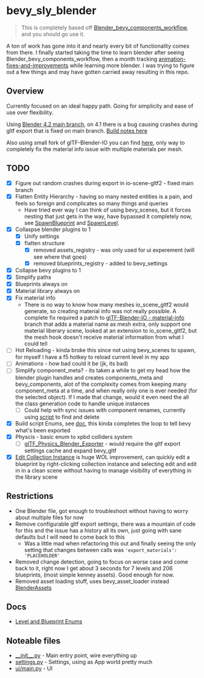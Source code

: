 # bevy_sly_blender

> This is completely based off [Blender_bevy_components_workflow](https://github.com/kaosat-dev/Blender_bevy_components_workflow/), and you should go use it.

 A ton of work has gone into it and nearly every bit of functionality comes from there.  I finally started taking the time to learn blender after seeing Blender_bevy_components_workflow, then a month tracking [animation-fixes-and-improvements](https://github.com/kaosat-dev/Blender_bevy_components_workflow/tree/animation-fixes-and-improvements) while learning more blender.  I was trying to figure out a few things and may have gotten carried away resulting in this repo.

## Overview

Currently focused on an ideal happy path.  Going for simplicity and ease of use over flexibility.

Using [Blender 4.2 main branch](https://github.com/blender/blender), on 4.1 there is a bug causing crashes during gltf export that is fixed on main branch. [Build notes here](https://developer.blender.org/docs/handbook/building_blender/)

Also using small fork of glTF-Blender-IO you can find [here](https://github.com/slyedoc/glTF-Blender-IO/tree/material-info), only way to completely fix the material info issue with multiple materials per mesh.

## TODO

- [x] Figure out random crashes during export in io-scene-gltf2 - fixed main branch
- [x] Flatten Entity Hierarchy - having so many nested entities is a pain, and feels so foreign and complicates so many things and queries
  - Have tried ever way I can think of using bevy_scenes, but it forces nesting that just gets in the way, have bypassed it completely now, see [SpawnBlueprint](./src/blueprints.rs) and [SpawnLevel](./src/levels.rs).
- [X] Collaspse blender plugins to 1
  - [X] Unify settings
  - [X] flatten structure
    - [X] removed assets_registry - was only used for ui experement (will see where that goes)
    - [X] removed blueprints_registry - added to bevy_settings
- [x] Collapse bevy plugins to 1
- [x] Simplify paths
- [x] Blueprints always on
- [X] Material library always on
- [X] Fix material info
  - There is no way to know how many meshes io_scene_gltf2 would generate, so creating material info was not really possible.  A complete fix required a patch to [glTF-Blender-IO - material-info](https://github.com/slyedoc/glTF-Blender-IO/tree/material-info) branch that adds a material name as mesh extra, only support one material liberary scene, looked at an extension to io_scene_gltf2, but the mesh hook doesn't receive material information from what I could tell
- [ ] Hot Reloading - kinda broke this since not using bevy_scenes to spawn, for myself I have a f5 hotkey to reload current level in my app
- [ ] Animations - how bad could it be (jk, its bad)
- [ ] Simplify component_meta? - its taken a while to get my head how the blender plugin handles and creates components_meta and bevy_components, alot of the complexity comes from keeping many component_meta at a time, and when really only one is ever needed (for the selected object).  If I made that change, would it even need the all the class generation code to handle unique instances
  - [ ] Could help with sync issues with component renames, currently using [script](./scripts/scene_objects.py) to find and delete
- [x] Build script Enums, see [doc](./docs/build.md), this kinda completes the loop to tell bevy what's been exported
- [x] Physcis - basic enum to xpbd colliders system
  - [ ] [glTF_Physics_Blender_Exporter](https://github.com/eoineoineoin/glTF_Physics_Blender_Exporter) - would require the gltf export settings cache and expand bevy_gltf
- [x] [Edit Collection Instance](./addons/bevy_sly/operators/edit_collection.py) is huge WOL improvement, can quickly edit a blueprint by right-clicking collection instance and selecting edit and edit in in a clean scene without having to manage visibility of everything in the library scene

## Restrictions

- One Blender file, got enough to troubleshoot without having to worry about multiple files for now
- Remove configurable gltf export settings, there was a mountain of code for this and the issue has a history all its own, just going with sane defaults but I will need to come back to this
  - Was a little mad when refactoring this out and finally seeing the only setting that changes between calls was ```'export_materials': 'PLACEHOLDER'```
- Removed change detection, going to focus on worse case and come back to it, right now I get about 3 seconds for 7 levels and 206 blueprints, (most simple kenney assets). Good enough for now.
- Removed asset loading stuff, uses bevy_asset_loader instead [BlenderAssets](./src/assets.rs)

## Docs

- [Level and Blueprint Enums](./docs/build.md)

## Noteable files

- [\_\_init\_\_.py](./plugin/__init__.py) - Main entry point, wire everything up
- [settings.py](./plugin/settings.py) - Settings, using as App world pretty much
- [ui/main.py](./plugin/ui/main.py) - UI
